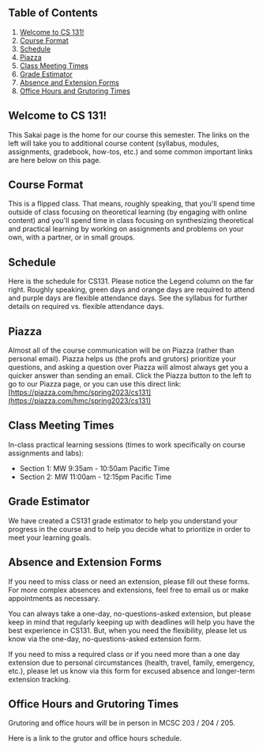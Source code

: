 ## Table of Contents

1. [Welcome to CS 131!](#welcometocs131)
2. [Course Format](#courseformat)
3. [Schedule](#schedule)
4. [Piazza](#piazza)
5. [Class Meeting Times](#classmeetingtimes)
6. [Grade Estimator](#gradeestimator)
7. [Absence and Extension Forms](#absenceandextensionforms)
8. [Office Hours and Grutoring Times](#officehoursandgrutoringtimes)


## Welcome to CS 131!

This Sakai page is the home for our course this semester. The links on the left will take you to additional course content (syllabus, modules, assignments, gradebook, how-tos, etc.) and some common important links are here below on this page.

## Course Format

This is a flipped class. That means, roughly speaking, that you'll spend time outside of class focusing on theoretical learning (by engaging with online content) and you'll spend time in class focusing on synthesizing theoretical and practical learning by working on assignments and problems on your own, with a partner, or in small groups.

## Schedule

Here is the schedule for CS131. Please notice the Legend column on the far right. Roughly speaking, green days and orange days are required to attend and purple days are flexible attendance days. See the syllabus for further details on required vs. flexible attendance days.

## Piazza

Almost all of the course communication will be on Piazza (rather than personal email). Piazza helps us (the profs and grutors) prioritize your questions, and asking a question over Piazza will almost always get you a quicker answer than sending an email. Click the Piazza button to the left to go to our Piazza page, or you can use this direct link: [https://piazza.com/hmc/spring2023/cs131](https://piazza.com/hmc/spring2023/cs131)

## Class Meeting Times

In-class practical learning sessions (times to work specifically on course assignments and labs):

- Section 1: MW 9:35am - 10:50am Pacific Time
- Section 2: MW 11:00am - 12:15pm Pacific Time

## Grade Estimator

We have created a CS131 grade estimator to help you understand your progress in the course and to help you decide what to prioritize in order to meet your learning goals.

## Absence and Extension Forms

If you need to miss class or need an extension, please fill out these forms. For more complex absences and extensions, feel free to email us or make appointments as necessary.

You can always take a one-day, no-questions-asked extension, but please keep in mind that regularly keeping up with deadlines will help you have the best experience in CS131. But, when you need the flexibility, please let us know via the one-day, no-questions-asked extension form.

If you need to miss a required class or if you need more than a one day extension due to personal circumstances (health, travel, family, emergency, etc.), please let us know via this form for excused absence and longer-term extension tracking.

## Office Hours and Grutoring Times

Grutoring and office hours will be in person in MCSC 203 / 204 / 205.

Here is a link to the grutor and office hours schedule.
